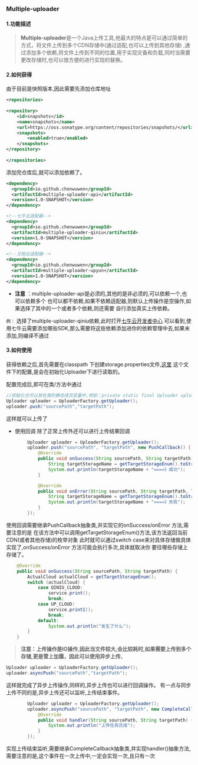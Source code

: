 ### Multiple-uploader

#### 1.功能描述
>**Multiple-uploader**是一个Java上传工具,他最大的特点是可以通过简单的方式，将文件上传到多个CDN存储中(通过适配,也可以上传到其他存储)
,通过添加多个依赖,将文件上传到不同的位置,用于实现灾备和负载,同时当需要更改存储时,也可以很方便的进行实现的替换。

#### 2.如何获得
由于目前是快照版本,因此需要先添加仓库地址
```xml
<repositories>
 
<repository>
    <id>snapshots</id>
    <name>snapshots</name>
    <url>https://oss.sonatype.org/content/repositories/snapshots/</url>
    <snapshots>
        <enabled>true</enabled>
    </snapshots>
</repository>
 
</repositories>
```
添加完仓库后,就可以添加依赖了。

```xml
<dependency>
  <groupId>io.github.chenwuwen</groupId>
  <artifactId>multiple-uploader-api</artifactId>
  <version>1.0-SNAPSHOT</version>
</dependency>

<!--七牛云适配器-->
<dependency>
  <groupId>io.github.chenwuwen</groupId>
  <artifactId>multiple-uploader-qiniu</artifactId>
  <version>1.0-SNAPSHOT</version>
</dependency>

<!--又拍云适配器-->
<dependency>
  <groupId>io.github.chenwuwen</groupId>
  <artifactId>multiple-uploader-upyun</artifactId>
  <version>1.0-SNAPSHOT</version>
</dependency>

```

- **注意** ：multiple-uploader-api是必须的,其他的是非必须的,可以依赖一个,也可以依赖多个
也可以都不依赖,如果不依赖适配器,则默认上传操作是空操作,如果选择了其中的一个或者多个依赖,则还需要
自行添加真实上传依赖。

`例：`
选择了multiple-uploader-qiniu依赖,此时打开[七牛云开发者中心](https://developer.qiniu.com/kodo/sdk/1239/java)
可以看到,使用七牛云需要添加哪些SDK,那么需要将这些依赖添加进你的依赖管理中去,如果未添加,则编译不通过


#### 3.如何使用
获得依赖之后,首先需要在classpath 下创建storage.properties文件,[这里](https://github.com/chenwuwen/multiple-uploader/blob/master/storage.properties)
这个文件下的配置,是会在初始化Uploader下进行读取的。

配置完成后,即可在类/方法中通过

```java
//初始化也可以放在类的静态成员变量中,例如：private static final Uploader uploader = UploaderFactory.getUploader();
Uploader uploader = UploaderFactory.getUploader();
uploader.push("sourcePath","targetPath");
```

这样就可以上传了

- 使用回调
除了正常上传外还可以进行上传结果回调
```java
        Uploader uploader = UploaderFactory.getUploader();
        uploader.push("sourcePath", "targetPath", new PushCallback() {
            @Override
            public void onSuccess(String sourcePath, String targetPath) {
                String targetStorageName = getTargetStorageEnum().toString();
                System.out.println(targetStorageName + "====》成功");
            }

            @Override
            public void onError(String sourcePath, String targetPath, Throwable throwable) {
                String targetStorageName = getTargetStorageEnum().toString();
                System.out.println(targetStorageName + "====》失败");
            }
        });
```

使用回调需要继承PushCallback抽象类,并实现它的onSuccess/onError 方法,需要注意的是
在该方法中可以调用getTargetStorageEnum()方法,该方法返回当前CDN(或者其他存储)的枚举对象
此时就可以通过switch case来对具体存储做具体实现了,onSuccess/onError 方法可能会执行多次,具体就取决你
要往哪些存储上存储了。
```java
    @Override
    public void onSuccess(String sourcePath, String targetPath) {
        ActualCloud actualCloud = getTargetStorageEnum();
        switch (actualCloud) {
            case QINIU_CLOUD:
                service.print();
                break;
            case UP_CLOUD:
                service.print1();
                break;
            default:
                System.out.println("发生了什么");
        }
    }
```

> **注意：**上传操作是IO操作,因此当文件较大,会比较耗时,如果需要上传到多个存储,更是雪上加霜，因此可以使用**异步上传**。

```java
Uploader uploader = UploaderFactory.getUploader();
uploader.asyncPush("sourcePath","targetPath");
```
这样就完成了异步上传操作,同样的,异步上传也可以进行回调操作。
有一点与同步上传不同的是,异步上传还可以监听,上传结束事件。
```java
        Uploader uploader = UploaderFactory.getUploader();
        uploader.asyncPush("sourcePath", "targetPath", new CompleteCallback("sourcePath","targetPath") {
            @Override
            public void handler(String sourcePath, String targetPath) {
                System.out.println("上传任务完成");
            }
        });
```
实现上传结束监听,需要继承CompleteCallback抽象类,并实现handler()抽象方法,需要注意的是,这个事件在一次上传中,一定会实现一次,且只有一次
